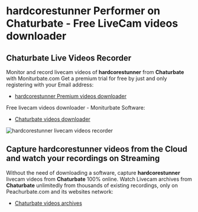# hardcorestunner Performer on Chaturbate - Free LiveCam videos downloader

## Chaturbate Live Videos Recorder

Monitor and record livecam videos of **hardcorestunner** from **Chaturbate** with Moniturbate.com
Get a premium trial for free by just and only registering with your Email address:
* [hardcorestunner Premium videos downloader](https://moniturbate.com/request-demo-licence-key.html)

Free livecam videos downloader - Moniturbate Software:
* [Chaturbate videos downloader](https://moniturbate.com/moniturbate-download-software.html)

![hardcorestunner livecam videos recorder](https://peachurnet.com/templates/moniturbate-software.png)


## Capture hardcorestunner videos from the Cloud and watch your recordings on Streaming

Without the need of downloading a software, capture **hardcorestunner** livecam videos from **Chaturbate** 100% online.
Watch Livecam archives from **Chaturbate** unlimitedly from thousands of existing recordings, only on Peachurbate.com and its websites network:
* [Chaturbate videos archives](https://peachurnet.com/)